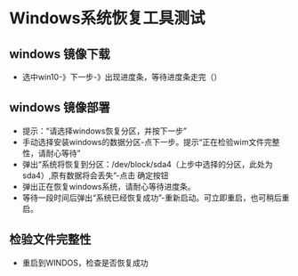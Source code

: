 # Windows系统恢复工具测试
## windows 镜像下载
  - 选中win10-》下一步-》出现进度条，等待进度条走完（）

## windows 镜像部署
  - 提示：“请选择windows恢复分区，并按下一步”
  - 手动选择安装windows的数据分区-点下一步。提示“正在检验wim文件完整性，请耐心等待”
  - 弹出“系统将恢复到分区：/dev/block/sda4（上步中选择的分区，此处为sda4）,原有数据将会丢失”-点击 确定按钮
  - 弹出正在恢复windows系统，请耐心等待进度条。
  - 等待一段时间后弹出“系统已经恢复成功”-重新启动。可立即重启，也可稍后重启。
    
## 检验文件完整性
  - 重启到WINDOS，检查是否恢复成功
  
  
